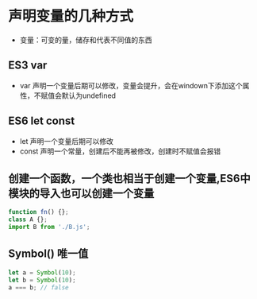 # 声明变量的几种方式
- 变量：可变的量，储存和代表不同值的东西
## ES3 var
- var 声明一个变量后期可以修改，变量会提升，会在windown下添加这个属性，不赋值会默认为undefined
## ES6 let const
- let 声明一个变量后期可以修改
- const 声明一个常量，创建后不能再被修改，创建时不赋值会报错
## 创建一个函数，一个类也相当于创建一个变量,ES6中模块的导入也可以创建一个变量
```javascript
function fn() {};
class A {};
import B from './B.js';
```
## Symbol() 唯一值
```javascript
let a = Symbol(10);
let b = Symbol(10);
a === b; // false
```
